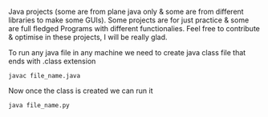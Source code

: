 Java projects (some are from plane java only &amp; some are from different libraries to make some GUIs).
Some projects are for just practice & some are full fledged Programs with different functionalies.
Feel free to contribute & optimise in these projects, I will be really glad.

To run any java file in any machine
we need to create java class file that ends with .class extension
```
javac file_name.java
```
Now once the class is created we can run it
```
java file_name.py
```

